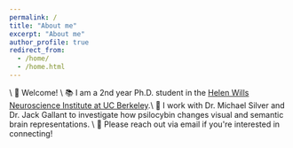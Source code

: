 ```yaml
---
permalink: /
title: "About me"
excerpt: "About me"
author_profile: true
redirect_from: 
  - /home/
  - /home.html
---
```

\\
👋 Welcome! \\
📚 I am a 2nd year Ph.D. student in the [Helen Wills Neuroscience Institute at UC Berkeley](https://neuroscience.berkeley.edu/).\\
🧠 I work with Dr. Michael Silver and Dr. Jack Gallant to investigate how psilocybin changes visual and semantic brain representations. \\
📧 Please reach out via email if you're interested in connecting!

